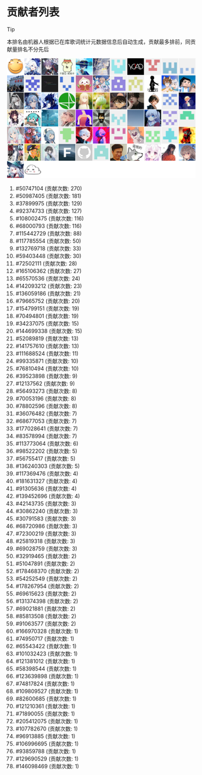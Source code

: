 # 贡献者列表

> [!TIP]
> 本排名由机器人根据已在库歌词统计元数据信息后自动生成，贡献最多排前，同贡献量排名不分先后

![贡献者头像画廊](./CONTRIBUTORS.svg)

1. #50747104 (贡献次数: 270)
2. #50987405 (贡献次数: 181)
3. #37899975 (贡献次数: 129)
4. #92374733 (贡献次数: 127)
5. #108002475 (贡献次数: 116)
6. #68000793 (贡献次数: 116)
7. #115442729 (贡献次数: 88)
8. #117785554 (贡献次数: 50)
9. #132769718 (贡献次数: 33)
10. #59403448 (贡献次数: 30)
11. #72502111 (贡献次数: 28)
12. #165106362 (贡献次数: 27)
13. #65570536 (贡献次数: 24)
14. #142093212 (贡献次数: 23)
15. #136059186 (贡献次数: 21)
16. #79665752 (贡献次数: 20)
17. #154799151 (贡献次数: 19)
18. #70494801 (贡献次数: 19)
19. #34237075 (贡献次数: 15)
20. #144699338 (贡献次数: 15)
21. #52089819 (贡献次数: 13)
22. #141757610 (贡献次数: 13)
23. #111688524 (贡献次数: 11)
24. #99335871 (贡献次数: 10)
25. #76810494 (贡献次数: 10)
26. #39523898 (贡献次数: 9)
27. #12137562 (贡献次数: 9)
28. #56493273 (贡献次数: 8)
29. #70053196 (贡献次数: 8)
30. #78802596 (贡献次数: 8)
31. #36076482 (贡献次数: 7)
32. #68677053 (贡献次数: 7)
33. #177028641 (贡献次数: 7)
34. #83578994 (贡献次数: 7)
35. #113773064 (贡献次数: 6)
36. #98522202 (贡献次数: 5)
37. #56755417 (贡献次数: 5)
38. #136240303 (贡献次数: 5)
39. #117369476 (贡献次数: 4)
40. #181631327 (贡献次数: 4)
41. #91305636 (贡献次数: 4)
42. #139452696 (贡献次数: 4)
43. #42143735 (贡献次数: 3)
44. #30862240 (贡献次数: 3)
45. #30791583 (贡献次数: 3)
46. #68720986 (贡献次数: 3)
47. #72300219 (贡献次数: 3)
48. #25819318 (贡献次数: 3)
49. #69028759 (贡献次数: 3)
50. #32919465 (贡献次数: 2)
51. #51047891 (贡献次数: 2)
52. #178468370 (贡献次数: 2)
53. #54252549 (贡献次数: 2)
54. #178267954 (贡献次数: 2)
55. #69615623 (贡献次数: 2)
56. #131374398 (贡献次数: 2)
57. #69021881 (贡献次数: 2)
58. #85813508 (贡献次数: 2)
59. #91063577 (贡献次数: 2)
60. #166970328 (贡献次数: 1)
61. #74950717 (贡献次数: 1)
62. #65543422 (贡献次数: 1)
63. #101032423 (贡献次数: 1)
64. #121381012 (贡献次数: 1)
65. #58398544 (贡献次数: 1)
66. #123639898 (贡献次数: 1)
67. #74817824 (贡献次数: 1)
68. #109809527 (贡献次数: 1)
69. #82600685 (贡献次数: 1)
70. #121210361 (贡献次数: 1)
71. #71890055 (贡献次数: 1)
72. #205412075 (贡献次数: 1)
73. #107782670 (贡献次数: 1)
74. #96913885 (贡献次数: 1)
75. #106996695 (贡献次数: 1)
76. #93859788 (贡献次数: 1)
77. #129690529 (贡献次数: 1)
78. #146098469 (贡献次数: 1)
